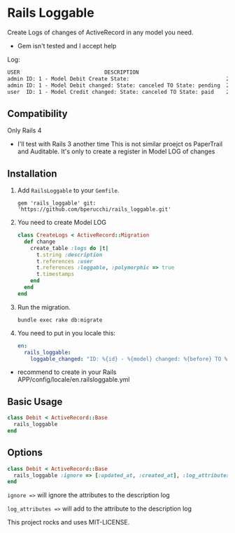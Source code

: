 Rails Loggable
==============

Create Logs of changes of ActiveRecord in any model you need.

* Gem isn't tested and I accept help

Log:

```HTML
USER                           DESCRIPTION                                        DATE
admin ID: 1 - Model Debit Create State:                               2013-11-20 20:09:41 UTC
admin ID: 1 - Model Debit changed: State: canceled TO State: pending  2013-11-20 20:09:41 UTC
user  ID: 1 - Model Credit changed: State: canceled TO State: paid    2013-11-20 20:09:41 UTC
```

## Compatibility
Only Rails 4

* I'll test with Rails 3 another time
This is not similar proejct os PaperTrail and Auditable. It's only to create a register in Model LOG of changes 
## Installation 

1. Add `RailsLoggable` to your `Gemfile`.

    `gem 'rails_loggable' git: 'https://github.com/bperucchi/rails_loggable.git'`

2. You need to create Model LOG

    ```ruby 
    class CreateLogs < ActiveRecord::Migration
      def change
        create_table :logs do |t|
          t.string :description
          t.references :user
          t.references :loggable, :polymorphic => true
          t.timestamps
        end
      end
    end
    ```

3. Run the migration.

    `bundle exec rake db:migrate`

4. You need to put in you locale this:
    ```YAML
    en:
      rails_loggable:
        loggable_changed: "ID: %{id} - %{model} changed: %{before} TO %{after}"

* recommend to create in your Rails APP/config/locale/en.railsloggable.yml

## Basic Usage

```ruby
class Debit < ActiveRecord::Base
  rails_loggable
end
```

## Options
```ruby
class Debit < ActiveRecord::Base
  rails_loggable :ignore => [:updated_at, :created_at], :log_attributes => :id
end
```

`ignore =>` will ignore the attributes to the description log 

`log_attributes =>` will add to the attribute to the description log

This project rocks and uses MIT-LICENSE.